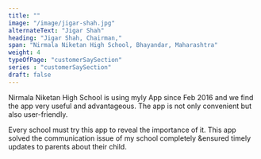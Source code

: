 ```yaml
---
title: ""
image: "/image/jigar-shah.jpg"
alternateText: "Jigar Shah"
heading: "Jigar Shah, Chairman,"
span: "Nirmala Niketan High School, Bhayandar, Maharashtra"
weight: 4
typeOfPage: "customerSaySection"
series : "customerSaySection"
draft: false
---     
```


Nirmala Niketan High School is using myly App since Feb 2016 and we find the app very useful and advantageous. The app is not only convenient but also user-friendly.

Every school must try this app to reveal the importance of it. This app solved the communication issue of my school completely &ensured timely updates to parents about their child.